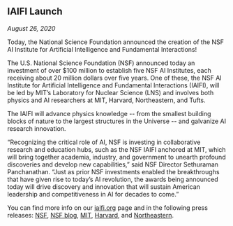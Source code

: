 
## IAIFI Launch

*August 26, 2020*

Today, the National Science Foundation announced the creation of the NSF AI Institute for Artificial Intelligence and Fundamental Interactions!

<!-- There does not seem to be any way to use a 2nd dollar sign for the $20M without inadvertently going into math mode. Even substituting pure unicode doesn't work, nor does escaping with \ or generating the dollar signs in mathjax. -->

The U.S. National Science Foundation (NSF) announced today an investment of over \$100 million to establish five NSF AI Institutes, each receiving about 20 million dollars over five years. One of these, the NSF AI Institute for Artificial Intelligence and Fundamental Interactions (IAIFI), will be led by MIT’s Laboratory for Nuclear Science (LNS) and involves both physics and AI researchers at MIT, Harvard, Northeastern, and Tufts.

The IAIFI will advance physics knowledge -- from the smallest building blocks of nature to the largest structures in the Universe -- and galvanize AI research innovation.

“Recognizing the critical role of AI, NSF is investing in collaborative research and education hubs, such as the NSF IAIFI anchored at MIT, which will bring together academia, industry, and government to unearth profound discoveries and develop new capabilities,” said NSF Director Sethuraman Panchanathan. “Just as prior NSF investments enabled the breakthroughs that have given rise to today’s AI revolution, the awards being announced today will drive discovery and innovation that will sustain American leadership and competitiveness in AI for decades to come.”

You can find more info on our [iaifi.org](/index.html) page and in the following press releases: [NSF](https://www.nsf.gov/news/special_reports/announcements/082620.jsp), [NSF blog](https://beta.nsf.gov/science-matters/new-nsf-ai-research-institutes-push-forward-frontiers-artificial-intelligence), [MIT](https://news.mit.edu/2020/nsf-announces-mit-led-institute-artificial-intelligence-fundamental-interactions-0826), [Harvard](https://www.news.harvard.edu/gazette/story/2020/08/harvard-a-partner-in-20-million-ai-institute/), and [Northeastern](https://news.northeastern.edu/2020/08/26/why-you-need-a-computer-to-understand-strings-and-knots/).
